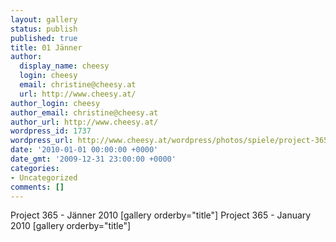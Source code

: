 ```yaml
---
layout: gallery
status: publish
published: true
title: 01 Jänner
author:
  display_name: cheesy
  login: cheesy
  email: christine@cheesy.at
  url: http://www.cheesy.at/
author_login: cheesy
author_email: christine@cheesy.at
author_url: http://www.cheesy.at/
wordpress_id: 1737
wordpress_url: http://www.cheesy.at/wordpress/photos/spiele/project-365-2010/
date: '2010-01-01 00:00:00 +0000'
date_gmt: '2009-12-31 23:00:00 +0000'
categories:
- Uncategorized
comments: []
---
```

<!--:de-->Project 365 - Jänner 2010 [gallery orderby="title"]
<!--:--><!--:en-->Project 365 - January 2010 [gallery orderby="title"]
<!--:-->
